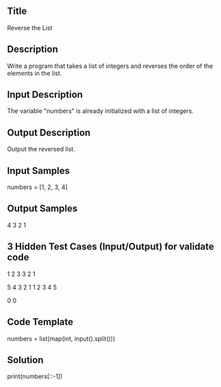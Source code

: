 ## Title
Reverse the List

## Description
Write a program that takes a list of integers and reverses the order of the elements in the list.

## Input Description
The variable "numbers" is already initialized with a list of integers.

## Output Description
Output the reversed list.


## Input Samples
numbers = [1, 2, 3, 4]


## Output Samples
4 3 2 1


## 3 Hidden Test Cases (Input/Output) for validate code
1 2 3
3 2 1

5 4 3 2 1
1 2 3 4 5

0
0

## Code Template
numbers = list(map(int, input().split())) 

## Solution
print(numbers[::-1])

